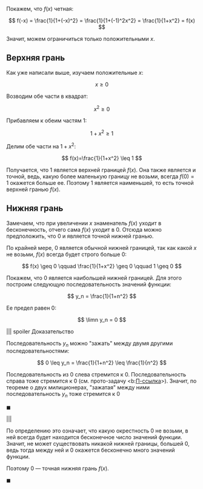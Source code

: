 Покажем, что $f(x)$ четная:

$$ f(-x) = \frac{1}{1+(-x)^2} = \frac{1}{1+(-1)^2x^2} = \frac{1}{1+x^2} = f(x) $$

Значит, можем ограничиться только положительными $x$.

## Верхняя грань

Как уже написали выше, изучаем положительные $x$:

$$ x \geq 0 $$

Возводим обе части в квадрат:

$$ x^2 \geq 0 $$

Прибавляем к обеим частям $1$:

$$ 1+x^2 \geq 1 $$

Делим обе части на $1+x^2$:

$$ f(x)=\frac{1}{1+x^2} \leq 1 $$

Получается, что $1$ является верхней границей $f(x)$. Она также является и точной, ведь, какую более маленькую границу не возьми, всегда $f(0) = 1$ окажется больше ее. Поэтому $1$ является наименьшей, то есть точной верхней гранью $f(x)$.

## Нижняя грань

Замечаем, что при увеличении $x$ знаменатель $f(x)$ уходит в бесконечность, отчего сама $f(x)$ уходит в $0$. Отсюда можно предположить, что $0$ и является точной нижней гранью.

По крайней мере, $0$ является обычной нижней границей, так как какой $x$ не возьми, $f(x)$ всегда будет строго больше $0$:

$$ f(x) \geq 0 \qquad \frac{1}{1+x^2} \geq 0 \qquad 1 \geq 0 $$

Покажем, что $0$ является наибольшей нижней границей. Для этого построим следующую последовательность значений функции:

$$ y_n = \frac{1}{1+n^2} $$

Ее предел равен $0$:

$$ \limn y_n = 0 $$

||| spoiler Доказательство

Последовательность $y_n$ можно "зажать" между двумя другими последовательностями:

$$ 0 \leq y_n = \frac{1}{1+n^2} \leq \frac{1}{n^2} $$

Последовательность из $0$ слева стремится к $0$. Последовательность справа тоже стремится к $0$ (см. прото-задачу <b:[П-ссылка](advanced/proto/sequence-lim/elementary)>). Значит, по теореме о двух милиционерах, "зажатая" между ними последовательность $y_n$ тоже стремится к $0$

$\blacksquare$

|||

По определению это означает, что какую окрестность $0$ не возьми, в ней всегда будет находится бесконечное число значений функции. Значит, не может существовать никакой нижней границы, большей $0$, ведь тогда между ней и $0$ окажется бесконечно много значений функции.

Поэтому $0$ — точная нижняя грань $f(x)$.

$\blacksquare$